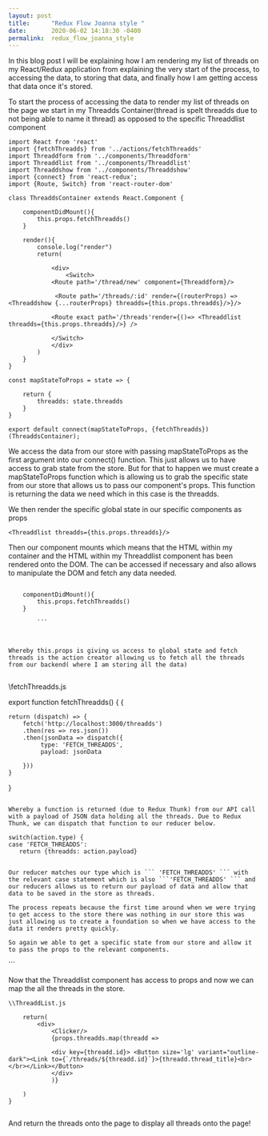 ```yaml
---
layout: post
title:      "Redux Flow Joanna style "
date:       2020-06-02 14:18:30 -0400
permalink:  redux_flow_joanna_style
---
```



In this blog post I will be explaining how I am rendering my list of threads on my React/Redux application from explaining the very start of the process, to accessing the data, to storing that data, and finally how I am getting access that data once it's stored.


To start the process of accessing the data to render my list of threads on the page we start in my Threadds Container(thread is spelt threadds due to not being able to name it thread) as opposed to the specific Threaddlist component

```
import React from 'react'
import {fetchThreadds} from '../actions/fetchThreadds'
import Threaddform from '../components/Threaddform'
import Threaddlist from '../components/Threaddlist'
import Threaddshow from '../components/Threaddshow'
import {connect} from 'react-redux';
import {Route, Switch} from 'react-router-dom'

class ThreaddsContainer extends React.Component {
    
    componentDidMount(){
        this.props.fetchThreadds()
    }

    render(){
        console.log("render")
        return(

            <div>
                <Switch>
            <Route path='/thread/new' component={Threaddform}/>
 
             <Route path='/threads/:id' render={(routerProps) => <Threaddshow {...routerProps} threadds={this.props.threadds}/>}/>

            <Route exact path='/threads'render={()=> <Threaddlist threadds={this.props.threadds}/>} />
        
            </Switch>
            </div>
        )
    }
}

const mapStateToProps = state => {
 
    return {
        threadds: state.threadds
    }
}

export default connect(mapStateToProps, {fetchThreadds})(ThreaddsContainer);

```

We access the data from our store with passing mapStateToProps as the first argument into our connect() function. This just allows us to have access to grab state from the store. But for that to happen we must create a mapStateToProps function which is allowing us to grab the specific state from our store that allows us to pass our component's props. This function is returning the data we need which in this case is the threadds.

We then render the specific global state in our specific components as props

```
<Threaddlist threadds={this.props.threadds}/> 
```

Then our component mounts which means that the HTML within my container and the HTML within my Threaddlist component has been rendered onto the DOM. The can be accessed if necessary and also allows to manipulate the DOM and fetch any data needed. 


```
 
    componentDidMount(){
        this.props.fetchThreadds()
    }
		
		```
        
        

Whereby this.props is giving us access to global state and fetch threads is the action creator allowing us to fetch all the threads from our backend( where I am storing all the data)


```
\\fetchThreadds.js 

export function fetchThreadds() {
{

 
    return (dispatch) => {
        fetch('http://localhost:3000/threadds')
        .then(res => res.json())
        .then(jsonData => dispatch({
             type: 'FETCH_THREADDS',
             payload: jsonData

        }))
    }
    
}
```

Whereby a function is returned (due to Redux Thunk) from our API call with a payload of JSON data holding all the threads. Due to Redux Thunk, we can dispatch that function to our reducer below. 

```
    switch(action.type) {
    case 'FETCH_THREADDS':
       return {threadds: action.payload}   
```

Our reducer matches our type which is ``` 'FETCH_THREADDS' ``` with the relevant case statement which is also ```'FETCH_THREADDS' ``` and our reducers allows us to return our payload of data and allow that data to be saved in the store as threads. 

The process repeats because the first time around when we were trying to get access to the store there was nothing in our store this was just allowing us to create a foundation so when we have access to the data it renders pretty quickly. 

So again we able to get a specific state from our store and allow it to pass the props to the relevant components.

```
<Threaddlist threadds={this.props.threadds}/> 
```

Now that the Threaddlist component has access to props and now we can map the all the threads in the store.


```
\\ThreaddList.js 

    return(
        <div> 
            <Clicker/>
            {props.threadds.map(threadd => 
            
            <div key={threadd.id}> <Button size='lg' variant="outline-dark"><Link to={`/threads/${threadd.id}`}>{threadd.thread_title}<br></br></Link></Button>
            </div>
            )}
                        
    )
}


```

And return the threads onto the page to display all threads onto the page!

